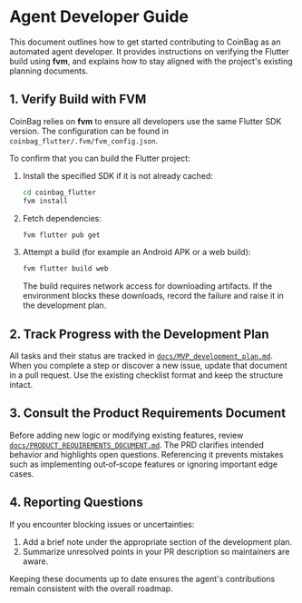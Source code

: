 # Agent Developer Guide

This document outlines how to get started contributing to CoinBag as an automated agent developer. It provides instructions on verifying the Flutter build using **fvm**, and explains how to stay aligned with the project's existing planning documents.

## 1. Verify Build with FVM

CoinBag relies on **fvm** to ensure all developers use the same Flutter SDK version. The configuration can be found in `coinbag_flutter/.fvm/fvm_config.json`.

To confirm that you can build the Flutter project:

1. Install the specified SDK if it is not already cached:
   ```bash
   cd coinbag_flutter
   fvm install
   ```
2. Fetch dependencies:
   ```bash
   fvm flutter pub get
   ```
3. Attempt a build (for example an Android APK or a web build):
   ```bash
   fvm flutter build web
   ```
   The build requires network access for downloading artifacts. If the environment blocks these downloads, record the failure and raise it in the development plan.

## 2. Track Progress with the Development Plan

All tasks and their status are tracked in [`docs/MVP_development_plan.md`](MVP_development_plan.md). When you complete a step or discover a new issue, update that document in a pull request. Use the existing checklist format and keep the structure intact.

## 3. Consult the Product Requirements Document

Before adding new logic or modifying existing features, review [`docs/PRODUCT_REQUIREMENTS_DOCUMENT.md`](PRODUCT_REQUIREMENTS_DOCUMENT.md). The PRD clarifies intended behavior and highlights open questions. Referencing it prevents mistakes such as implementing out‑of‑scope features or ignoring important edge cases.

## 4. Reporting Questions

If you encounter blocking issues or uncertainties:

1. Add a brief note under the appropriate section of the development plan.
2. Summarize unresolved points in your PR description so maintainers are aware.

Keeping these documents up to date ensures the agent's contributions remain consistent with the overall roadmap.
